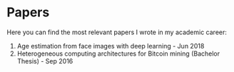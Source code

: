 # Papers

Here you can find the most relevant papers I wrote in my academic career:

1. Age estimation from face images with deep learning - Jun 2018
2. Heterogeneous computing architectures for Bitcoin mining (Bachelor Thesis) - Sep 2016
